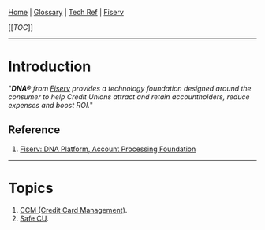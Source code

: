 [Home](/Slalom-LLC/Slalom-Consulting) | [Glossary](/Glossary) | [Tech Ref](/Tech-Ref) | [Fiserv](/Tech-Ref/Fiserv)

[[_TOC_]]

---
# Introduction
"_***DNA®*** from [Fiserv](/Tech-Ref/Fiserv) provides a technology foundation designed around the consumer to help Credit Unions attract and retain accountholders, reduce expenses and boost ROI._"

## Reference
1. [Fiserv: DNA Platform, Account Processing Foundation](https://www.fiserv.com/en/solutions/processing-services/account-processing-solutions/dna-platform.html)

---
# Topics
1. [CCM (Credit Card Management)](/Clients/Safe-CU/Terms-\(Safe-CU\)/CCM-\(Credit-Card-Management\)).
1. [Safe CU](/Clients/Safe-CU).
